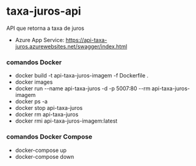 # taxa-juros-api #

API que retorna a taxa de juros

* Azure App Service: https://api-taxa-juros.azurewebsites.net/swagger/index.html

### comandos Docker ###

* docker build -t api-taxa-juros-imagem -f Dockerfile .
* docker images
* docker run --name api-taxa-juros -d -p 5007:80 --rm api-taxa-juros-imagem
* docker ps -a
* docker stop api-taxa-juros
* docker rm api-taxa-juros
* docker rmi api-taxa-juros-imagem:latest

### comandos Docker Compose ###

* docker-compose up
* docker-compose down

